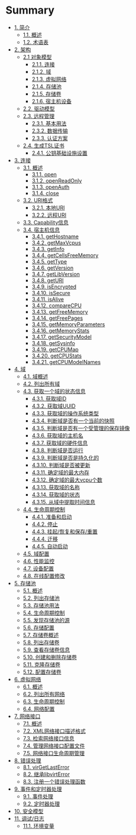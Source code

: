 # Summary

* [1. 简介](chapters/ch1/README.md)
	* [1.1. 概述](chapters/ch1/1_1.md)
	* [1.2. 术语表](chapters/ch1/1_2.md)
* [2. 架构](chapters/ch2/README.md)
	* [2.1 对象模型](chapters/ch2/2_1.md)
		* [2.1.1. 连接](chapters/ch2/2_1_1.md)
		* [2.1.2. 域](chapters/ch2/2_1_2.md)
		* [2.1.3. 虚拟网络](chapters/ch2/2_1_3.md)
		* [2.1.4. 存储池](chapters/ch2/2_1_4.md)
		* [2.1.5. 存储卷](chapters/ch2/2_1_5.md)
		* [2.1.6. 宿主机设备](chapters/ch2/2_1_6.md)
	* [2.2. 驱动模型](chapters/ch2/2_2.md)
	* [2.3. 远程管理](chapters/ch2/2_3.md)
		* [2.3.1. 基本用法](chapters/ch2/2_3_1.md)
		* [2.3.2. 数据传输](chapters/ch2/2_3_2.md)
		* [2.3.3. 认证方案](chapters/ch2/2_3_3.md)
	* [2.4. 生成TSL证书](chapters/ch2/2_4.md)
		* [2.4.1. 公钥基础设施设置](chapters/ch2/2_4_1.md)
* [3. 连接](chapters/ch3/README.md)
	* [3.1. 概述]()
		* [3.1.1. open]()
		* [3.1.2. openReadOnly]()
		* [3.1.3. openAuth]()
		* [3.1.4. close]()
	* [3.2. URI格式](chapters/ch3/3_2.md)
		* [3.2.1. 本地URI]()
		* [3.2.2. 远程URI]()
	* [3.3. Capability信息]()
	* [3.4. 宿主机信息]()
		* [3.4.1. getHostname]()
		* [3.4.2. getMaxVcpus]()
		* [3.4.3. getInfo]()
		* [3.4.4. getCellsFreeMemory]()
		* [3.4.5. getType]()
		* [3.4.6. getVersion ]()
		* [3.4.7. getLibVersion]()
		* [3.4.8. getURI]()
		* [3.4.9. isEncrypted]()
		* [3.4.10. isSecure]()
		* [3.4.11. isAlive]()
		* [3.4.12. compareCPU]()
		* [3.4.13. getFreeMemory]()
		* [3.4.14. getFreePages]()
		* [3.4.15. getMemoryParameters]()
		* [3.4.16. getMemoryStats]()
		* [3.4.17. getSecurityModel]()
		* [3.4.18. getSysinfo]()
		* [3.4.19. getCPUMap]()
		* [3.4.20. getCPUStats]()
		* [3.4.21. getCPUModelNames]()
* [4. 域](chapters/ch4/README.md)
    * [4.1. 域概述]()
    * [4.2. 列出所有域]()
    * [4.3. 获取一个域的状态信息]()
        * [4.3.1. 获取域ID]()
        * [4.3.2. 获取域UUID]()
        * [4.3.3. 获取域的操作系统类型]()
        * [4.3.4. 判断域是否有一个当前的快照]()
        * [4.3.5. 判断域是否有一个受管理的保存镜像]()
        * [4.3.6. 获取域的主机名]()
        * [4.3.7. 获取域的硬件信息]()
        * [4.3.8. 判断域是否运行]()
        * [4.3.9. 判断域是否是持久化的]()
        * [4.3.10. 判断域是否被更新]()
        * [4.3.11. 确定域的最大内存]()
        * [4.3.12. 确定域的最大vcpu个数]()
        * [4.3.13. 获取域的名称]()
        * [4.3.14. 获取域的状态]()
        * [4.3.15. 从域中提取时间信息]()
    * [4.4. 生命周期控制]()
        * [4.4.1. 准备和启动]()
        * [4.4.2. 停止]()
        * [4.4.3. 挂起/恢复和保存/重置]()
        * [4.4.4. 迁移]()
        * [4.4.5. 自动启动]()
    * [4.5. 域配置]()
    * [4.6. 性能监控]()
    * [4.7. 设备配置]()
    * [4.8. 在线配置修改]()
* [5. 存储池](chapters/ch5/README.md)
    * [5.1. 概述]()
    * [5.2. 列出存储池]()
    * [5.3. 存储池用法]()
    * [5.4. 生命周期控制]()
    * [5.5. 发现存储池的源]()
    * [5.6. 存储配置]()
    * [5.7. 存储卷概述]()
    * [5.8. 列出存储卷]()
    * [5.9. 查看存储卷信息]()
    * [5.10. 创建和删除存储卷]()
    * [5.11. 克隆存储卷]()
    * [5.12. 配置存储卷]()
* [6. 虚拟网络](chapters/ch6/README.md)
    * [6.1. 概述]()
    * [6.2. 列出所有网络]()
    * [6.3. 生命周期控制]()
    * [6.4. 网络配置]()
* [7. 网络接口](chapters/ch7/README.md)
    * [7.1. 概述]()
    * [7.2. XML网络接口描述格式]()
    * [7.3. 检索网络接口信息]()
    * [7.4. 管理网络接口配置文件]()
    * [7.5. 网络接口生命周期管理]()
* [8. 错误处理](chapters/ch8/README.md)
    * [8.1. virGetLastError]()
    * [8.2. 继承libvirtError]()
    * [8.3. 注册一个错误处理函数]()
* [9. 事件和定时器处理](chapters/ch9/README.md)
    * [9.1. 事件处理]()
    * [9.2. 定时器处理]()
* [10. 安全模型](chapters/ch10/README.md)
* [11. 调试/日志](chapters/ch11/README.md)
    * [11.1. 环境变量]()


